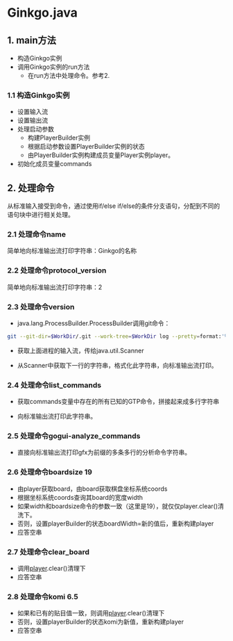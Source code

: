 # Ginkgo.java

## 1. main方法

* 构造Ginkgo实例
* 调用Ginkgo实例的run方法
  * 在run方法中处理命令。参考2.

### 1.1 构造Ginkgo实例

* 设置输入流
* 设置输出流
* 处理启动参数
  * 构建PlayerBuilder实例
  * 根据启动参数设置PlayerBuilder实例的状态
  * 由PlayerBuilder实例构建成员变量Player实例player。
* 初始化成员变量commands

## 2. 处理命令

从标准输入接受到命令，通过使用if/else if/else的条件分支语句，分配到不同的语句块中进行相关处理。

### 2.1 处理命令name

简单地向标准输出流打印字符串：Ginkgo的名称

### 2.2 处理命令protocol_version

简单地向标准输出流打印字符串：2

### 2.3 处理命令version

* java.lang.ProcessBuilder.ProcessBuilder调用git命令：
```bash
git --git-dir=$WorkDir/.git --work-tree=$WorkDir log --pretty=format:'%H' -n 1
```

* 获取上面进程的输入流，传给java.util.Scanner

* 从Scanner中获取下一行的字符串，格式化此字符串，向标准输出流打印。

### 2.4 处理命令list_commands

* 获取commands变量中存在的所有已知的GTP命令，拼接起来成多行字符串

* 向标准输出流打印此字符串。

### 2.5 处理命令gogui-analyze_commands

* 直接向标准输出流打印gfx为前缀的多条多行的分析命令字符串。

### 2.6 处理命令boardsize 19 

* 由player获取board，由board获取棋盘坐标系统coords
* 根据坐标系统coords查询其board的宽度width
* 如果width和boardsize命令的参数一致（这里是19），就仅仅player.clear()清洗下。
* 否则，设置playerBuilder的状态boardWidth=新的值后，重新构建player
* 应答空串

### 2.7 处理命令clear_board

- 调用[player](Player.html).clear()清理下
- 应答空串

### 2.8 处理命令komi 6.5

* 如果和已有的贴目值一致，则调用[player](Player.html).clear()清理下
* 否则，设置playerBuilder的状态komi为新值，重新构建player
* 应答空串


